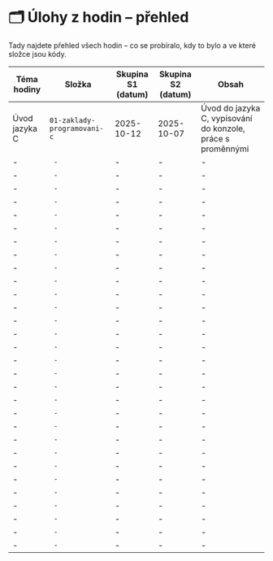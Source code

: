 # 🗂 Úlohy z hodin – přehled

Tady najdete přehled všech hodin – co se probíralo, kdy to bylo a ve které složce jsou kódy.

| Téma hodiny               | Složka                              | Skupina S1 (datum) | Skupina S2 (datum) | Obsah |
|----------------------------|--------------------------------------|-------------------|-------------------|-------|
| Úvod jazyka C  | `01-zaklady-programovani-c`          | 2025-10-12        | 2025-10-07        | Úvod do jazyka C, vypisování do konzole, práce s proměnnými |
| -      | ` -`                | -        | -      | - |  - |
| -      | ` -`                | -        | -      | - |  - |
| -      | ` -`                | -        | -      | - |  - |
| -      | ` -`                | -        | -      | - |  - |
| -      | ` -`                | -        | -      | - |  - |
| -      | ` -`                | -        | -      | - |  - |
| -      | ` -`                | -        | -      | - |  - |
| -      | ` -`                | -        | -      | - |  - |
| -      | ` -`                | -        | -      | - |  - |
| -      | ` -`                | -        | -      | - |  - |
| -      | ` -`                | -        | -      | - |  - |
| -      | ` -`                | -        | -      | - |  - |
| -      | ` -`                | -        | -      | - |  - |
| -      | ` -`                | -        | -      | - |  - |
| -      | ` -`                | -        | -      | - |  - |
| -      | ` -`                | -        | -      | - |  - |
| -      | ` -`                | -        | -      | - |  - |
| -      | ` -`                | -        | -      | - |  - |
| -      | ` -`                | -        | -      | - |  - |
| -      | ` -`                | -        | -      | - |  - |
| -      | ` -`                | -        | -      | - |  - |
| -      | ` -`                | -        | -      | - |  - |
| -      | ` -`                | -        | -      | - |  - |
| -      | ` -`                | -        | -      | - |  - |
| -      | ` -`                | -        | -      | - |  - |
| -      | ` -`                | -        | -      | - |  - |
| -      | ` -`                | -        | -      | - |  - |
| -      | ` -`                | -        | -      | - |  - |
| -      | ` -`                | -        | -      | - |  - |
| -      | ` -`                | -        | -      | - |  - |

